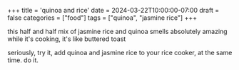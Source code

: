 +++
title = 'quinoa and rice'
date = 2024-03-22T10:00:00-07:00
draft = false
categories = ["food"]
tags = ["quinoa", "jasmine rice"]
+++

this half and half mix of jasmine rice and quinoa smells absolutely amazing while it's cooking, it's like buttered toast

seriously, try it, add quinoa and jasmine rice to your rice cooker, at the same time. do it.